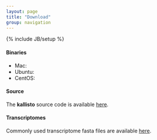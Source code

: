 ```yaml
---
layout: page
title: "Download"
group: navigation
---
```


{% include JB/setup %}

#### Binaries

- Mac:
- Ubuntu:
- CentOS:

#### Source

The __kallisto__ source code is available [here](here).

#### Transcriptomes

Commonly used transcriptome fasta files are available [here](http://bio.math.berkeley.edu/kallisto/transcriptomes/).